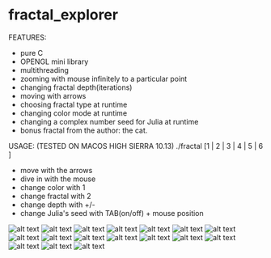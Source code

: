 # fractal_explorer
FEATURES:
- pure C
- OPENGL mini library
- multithreading
- zooming with mouse infinitely to a particular point
- changing fractal depth(iterations)
- moving with arrows
- choosing fractal type at runtime
- changing color mode at runtime
- changing a complex number seed for Julia at runtime
- bonus fractal from the author: the cat.

USAGE: (TESTED ON MACOS HIGH SIERRA 10.13)
./fractal [1 | 2 | 3 | 4 | 5 | 6 ]
- move with the arrows
- dive in with the mouse
- change color with 1
- change fractal with 2
- change depth with +/-
- change Julia's seed with TAB(on/off) + mouse position

![alt text](screenshots/1.png)
![alt text](screenshots/2.png)
![alt text](screenshots/3.png)
![alt text](screenshots/4.png)
![alt text](screenshots/5.png)
![alt text](screenshots/6.png)
![alt text](screenshots/7.png)
![alt text](screenshots/9.png)
![alt text](screenshots/10.png)
![alt text](screenshots/11.png)
![alt text](screenshots/12.png)
![alt text](screenshots/13.png)
![alt text](screenshots/14.png)
![alt text](screenshots/15.png)
![alt text](screenshots/16.png)
![alt text](screenshots/17.png)
![alt text](screenshots/18.png)
